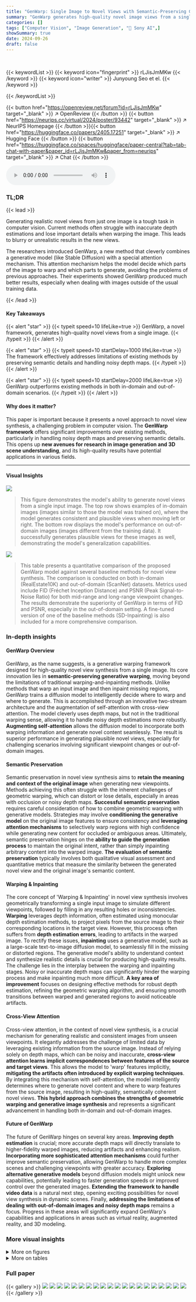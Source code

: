 ```yaml
---
title: "GenWarp: Single Image to Novel Views with Semantic-Preserving Generative Warping"
summary: "GenWarp generates high-quality novel image views from a single input image by using a semantic-preserving generative warping framework, outperforming existing methods."
categories: []
tags: ["Computer Vision", "Image Generation", "🏢 Sony AI",]
showSummary: true
date: 2024-09-26
draft: false
---
```


<br>

{{< keywordList >}}
{{< keyword icon="fingerprint" >}} rLJisJmMKw {{< /keyword >}}
{{< keyword icon="writer" >}} Junyoung Seo et el. {{< /keyword >}}
 
{{< /keywordList >}}

{{< button href="https://openreview.net/forum?id=rLJisJmMKw" target="_blank" >}}
↗ OpenReview
{{< /button >}}
{{< button href="https://neurips.cc/virtual/2024/poster/93442" target="_blank" >}}
↗ NeurIPS Homepage
{{< /button >}}{{< button href="https://huggingface.co/papers/2405.17251" target="_blank" >}}
↗ Hugging Face
{{< /button >}}
{{< button href="https://huggingface.co/spaces/huggingface/paper-central?tab=tab-chat-with-paper&paper_id=rLJisJmMKw&paper_from=neurips" target="_blank" >}}
↗ Chat
{{< /button >}}



<audio controls>
    <source src="https://ai-paper-reviewer.com/rLJisJmMKw/podcast.wav" type="audio/wav">
    Your browser does not support the audio element.
</audio>


### TL;DR


{{< lead >}}

Generating realistic novel views from just one image is a tough task in computer vision.  Current methods often struggle with inaccurate depth estimations and lose important details when warping the image. This leads to blurry or unrealistic results in the new views. 



The researchers introduced GenWarp, a new method that cleverly combines a generative model (like Stable Diffusion) with a special attention mechanism. This attention mechanism helps the model decide which parts of the image to warp and which parts to generate, avoiding the problems of previous approaches.  Their experiments showed GenWarp produced much better results, especially when dealing with images outside of the usual training data.

{{< /lead >}}


#### Key Takeaways

{{< alert "star" >}}
{{< typeit speed=10 lifeLike=true >}} GenWarp, a novel framework, generates high-quality novel views from a single image. {{< /typeit >}}
{{< /alert >}}

{{< alert "star" >}}
{{< typeit speed=10 startDelay=1000 lifeLike=true >}} The framework effectively addresses limitations of existing methods by preserving semantic details and handling noisy depth maps. {{< /typeit >}}
{{< /alert >}}

{{< alert "star" >}}
{{< typeit speed=10 startDelay=2000 lifeLike=true >}} GenWarp outperforms existing methods in both in-domain and out-of-domain scenarios. {{< /typeit >}}
{{< /alert >}}

#### Why does it matter?
This paper is important because it presents a novel approach to novel view synthesis, a challenging problem in computer vision.  The **GenWarp framework** offers significant improvements over existing methods, particularly in handling noisy depth maps and preserving semantic details.  This opens up **new avenues for research in image generation and 3D scene understanding**, and its high-quality results have potential applications in various fields.

------
#### Visual Insights



![](https://ai-paper-reviewer.com/rLJisJmMKw/figures_0_1.jpg)

> This figure demonstrates the model's ability to generate novel views from a single input image.  The top row shows examples of in-domain images (images similar to those the model was trained on), where the model generates consistent and plausible views when moving left or right. The bottom row displays the model's performance on out-of-domain images (images different from the training data).  It successfully generates plausible views for these images as well, demonstrating the model's generalization capabilities.





![](https://ai-paper-reviewer.com/rLJisJmMKw/tables_8_1.jpg)

> This table presents a quantitative comparison of the proposed GenWarp model against several baseline methods for novel view synthesis.  The comparison is conducted on both in-domain (RealEstate10K) and out-of-domain (ScanNet) datasets.  Metrics used include FID (Fréchet Inception Distance) and PSNR (Peak Signal-to-Noise Ratio) for both mid-range and long-range viewpoint changes. The results demonstrate the superiority of GenWarp in terms of FID and PSNR, especially in the out-of-domain setting.  A fine-tuned version of one of the baseline methods (SD-Inpainting) is also included for a more comprehensive comparison.





### In-depth insights


#### GenWarp Overview
GenWarp, as the name suggests, is a generative warping framework designed for high-quality novel view synthesis from a single image.  Its core innovation lies in **semantic-preserving generative warping**, moving beyond the limitations of traditional warping-and-inpainting methods. Unlike methods that warp an input image and then inpaint missing regions, GenWarp trains a diffusion model to intelligently decide where to warp and where to generate. This is accomplished through an innovative two-stream architecture and the augmentation of self-attention with cross-view attention.  The model cleverly uses depth maps, but not in the traditional warping sense, allowing it to handle noisy depth estimations more robustly. **Augmenting self-attention** allows the diffusion model to incorporate both warping information and generate novel content seamlessly. The result is superior performance in generating plausible novel views, especially for challenging scenarios involving significant viewpoint changes or out-of-domain images.

#### Semantic Preservation
Semantic preservation in novel view synthesis aims to **retain the meaning and context of the original image** when generating new viewpoints.  Methods achieving this often struggle with the inherent challenges of geometric warping, which can distort or lose details, especially in areas with occlusion or noisy depth maps.  **Successful semantic preservation** requires careful consideration of how to combine geometric warping with generative models.  Strategies may involve **conditioning the generative model** on the original image features to ensure consistency and **leveraging attention mechanisms** to selectively warp regions with high confidence while generating new content for occluded or ambiguous areas.  Ultimately, semantic preservation hinges on the **ability to guide the generation process** to maintain the original intent, rather than simply inpainting arbitrary content into the warped image.  **The evaluation of semantic preservation** typically involves both qualitative visual assessment and quantitative metrics that measure the similarity between the generated novel view and the original image's semantic content.

#### Warping & Inpainting
The core concept of 'Warping & Inpainting' in novel view synthesis involves geometrically transforming a single input image to simulate different viewpoints, followed by filling in any resulting holes or inconsistencies.  **Warping** leverages depth information, often estimated using monocular depth estimation methods, to project pixels from the source image to their corresponding locations in the target view. However, this process often suffers from **depth estimation errors**, leading to artifacts in the warped image.  To rectify these issues, **inpainting** uses a generative model, such as a large-scale text-to-image diffusion model, to seamlessly fill in the missing or distorted regions. The generative model's ability to understand context and synthesize realistic details is crucial for producing high-quality results.  The challenge lies in the interplay between the warping and inpainting stages.  Noisy or inaccurate depth maps can significantly hinder the warping process and make inpainting much more difficult.  **A key area of improvement** focuses on designing effective methods for robust depth estimation, refining the geometric warping algorithm, and ensuring smooth transitions between warped and generated regions to avoid noticeable artifacts.

#### Cross-View Attention
Cross-view attention, in the context of novel view synthesis, is a crucial mechanism for generating realistic and consistent images from unseen viewpoints.  It elegantly addresses the challenge of limited data by leveraging existing information from the source image.  Instead of relying solely on depth maps, which can be noisy and inaccurate, **cross-view attention learns implicit correspondences between features of the source and target views**. This allows the model to 'warp' features implicitly, **mitigating the artifacts often introduced by explicit warping techniques**.  By integrating this mechanism with self-attention, the model intelligently determines where to generate novel content and where to warp features from the source image, resulting in high-quality, semantically coherent novel views.  **This hybrid approach combines the strengths of geometric warping and generative image synthesis** and represents a significant advancement in handling both in-domain and out-of-domain images.

#### Future of GenWarp
The future of GenWarp hinges on several key areas.  **Improving depth estimation** is crucial; more accurate depth maps will directly translate to higher-fidelity warped images, reducing artifacts and enhancing realism.  **Incorporating more sophisticated attention mechanisms** could further improve semantic preservation, allowing GenWarp to handle more complex scenes and challenging viewpoints with greater accuracy.  **Exploring alternative generative models** beyond diffusion models might unlock new capabilities, potentially leading to faster generation speeds or improved control over the generated images.  **Extending the framework to handle video data** is a natural next step, opening exciting possibilities for novel view synthesis in dynamic scenes. Finally, **addressing the limitations of dealing with out-of-domain images and noisy depth maps** remains a focus.  Progress in these areas will significantly expand GenWarp's capabilities and applications in areas such as virtual reality, augmented reality, and 3D modeling.


### More visual insights

<details>
<summary>More on figures
</summary>


![](https://ai-paper-reviewer.com/rLJisJmMKw/figures_2_1.jpg)

> This figure demonstrates the limitations of the warping-and-inpainting approach for novel view synthesis. The top row shows an example where noisy depth estimation leads to distortions in the warped image, which the inpainting model struggles to correct. The bottom row shows an example of severe occlusion where the warped image loses significant semantic details, resulting in an incomplete and inaccurate novel view. GenWarp addresses these limitations by utilizing a generative warping approach, instead of relying on explicit warping followed by inpainting.


![](https://ai-paper-reviewer.com/rLJisJmMKw/figures_4_1.jpg)

> This figure illustrates the GenWarp framework's architecture.  The left side shows the process of generating a novel view image from a single input view, using MDE (Monocular Depth Estimation) to create warped coordinates and a semantic preserver network to extract semantic features. A pretrained T2I (text-to-image) diffusion model then combines these to generate the novel view. The right side details how cross-view attention and self-attention are combined to improve the model's ability to determine what to warp and what to generate.


![](https://ai-paper-reviewer.com/rLJisJmMKw/figures_5_1.jpg)

> This figure visualizes the augmented self-attention map used in the GenWarp model.  It shows how the model combines self-attention (focusing on areas needing generation) and cross-view attention (focusing on areas that can be reliably warped from the input image) to determine which parts of a novel view to generate and which to warp from the input image. The top row shows a situation where the self-attention focuses on an occluded area, while the bottom row shows a situation where it focuses on an area that is poorly warped due to noise in the depth map. The cross-view attention helps the model maintain consistency and coherence between the input and generated views.


![](https://ai-paper-reviewer.com/rLJisJmMKw/figures_6_1.jpg)

> This figure shows a qualitative comparison of the proposed GenWarp method against the Stable Diffusion Inpainting method on several in-the-wild images.  It demonstrates the ability of GenWarp to generate more realistic and semantically consistent novel views compared to the baseline method, particularly in challenging scenarios with significant viewpoint changes or occlusions.


![](https://ai-paper-reviewer.com/rLJisJmMKw/figures_6_2.jpg)

> This figure showcases qualitative results from the GenWarp model and baselines (Stable Diffusion Inpainting [35] and a warping-and-inpainting approach [7]) on a diverse set of real-world images.  The results demonstrate the ability of GenWarp to generate high-quality and semantically consistent novel views from a single input image, even when dealing with complex and varied scenes. It particularly highlights the model's strengths over baseline methods in situations with challenging camera viewpoints or scenes with significant occlusions.


![](https://ai-paper-reviewer.com/rLJisJmMKw/figures_7_1.jpg)

> This figure compares the novel view generation results of the proposed GenWarp model with three baseline methods: Stable Diffusion Inpainting, Photometric-NVS, and GeoGPT.  The comparison uses images from the RealEstate10K dataset, showcasing the ability of each method to generate novel views with significant viewpoint changes. GenWarp demonstrates superior performance in generating high-quality, consistent views compared to the baselines.


![](https://ai-paper-reviewer.com/rLJisJmMKw/figures_8_1.jpg)

> This figure shows the relationship between the difficulty of camera viewpoint changes and the degree of distortion in the generated novel views.  The x-axis represents the difficulty of the viewpoint change (measured using LPIPS between the ground truth source and target views). The y-axis represents the distortion of the generated view (measured using LPIPS between the generated and ground truth target views).  The graph shows that GenWarp outperforms other methods across various levels of viewpoint change difficulty.  In other words, GenWarp produces consistently lower distortion even as viewpoint change difficulty increases.


![](https://ai-paper-reviewer.com/rLJisJmMKw/figures_13_1.jpg)

> This figure shows a qualitative comparison of novel view generation results on the ScanNet dataset using GenWarp, SD-Inpainting, and GeoGPT.  The comparison is done in an out-of-domain setting, where the models were trained on the RealEstate10K dataset, which is different from the test dataset.  The figure highlights the visual quality and consistency of novel views generated by each method, showcasing GenWarp's superior performance in generating plausible and semantically consistent novel views, especially in complex scenes.


![](https://ai-paper-reviewer.com/rLJisJmMKw/figures_14_1.jpg)

> This figure shows qualitative comparisons of novel view synthesis results using GenWarp and baseline methods (Stable Diffusion Inpainting) on various real-world images. Each row represents a different scene, with the input view, warped image, inpainted image using Stable Diffusion, and the result of GenWarp shown side-by-side. The figure demonstrates the ability of GenWarp to generate more realistic and semantically consistent novel views compared to the baseline method.


![](https://ai-paper-reviewer.com/rLJisJmMKw/figures_15_1.jpg)

> This figure shows a comparison of forward and inverse warping methods used in the warping-and-inpainting approach with Stable Diffusion inpainting. The figure demonstrates that inverse warping and applying occlusion masks based on depth map filtering are used in the warping-and-inpainting approach. It also shows how these methods create artifacts in the results.


![](https://ai-paper-reviewer.com/rLJisJmMKw/figures_16_1.jpg)

> This figure shows the results of training a model that warps features explicitly using pseudo depth maps. The instability of the training process is highlighted by comparing generated views at different iteration numbers (3,000 and 5,000).  The instability is likely due to inaccuracies in the pseudo depth maps, demonstrating the challenges of relying on explicit warping without a more robust approach like the GenWarp method proposed in the paper.


![](https://ai-paper-reviewer.com/rLJisJmMKw/figures_16_2.jpg)

> This figure shows a comparison of the Learned Perceptual Image Patch Similarity (LPIPS) scores for different novel view synthesis methods as the ratio of invisible regions increases.  The LPIPS score measures the perceptual difference between the generated novel view and the ground truth view.  The x-axis represents the ratio of invisible pixels in the novel view, which increases as the viewpoint of the camera changes drastically. The y-axis represents the LPIPS score, indicating how different the generated view is from the ground truth. The lower the score, the better the generation. The figure helps to assess the performance and robustness of various methods under challenging scenarios with significant occlusion.


![](https://ai-paper-reviewer.com/rLJisJmMKw/figures_16_3.jpg)

> This figure compares the novel view synthesis results of GenWarp against three other reconstruction-based methods (NeRF, PixelNeRF, and Nerdi) on the DTU dataset.  The input view shows a scene with a pumpkin and other objects. GenWarp produces a result that is visually similar to the input image and preserves details and object appearances well. The other methods have significantly more artifacts and distortions. Notably, GenWarp was not trained on the DTU dataset, showcasing its generalization capabilities.


![](https://ai-paper-reviewer.com/rLJisJmMKw/figures_17_1.jpg)

> This figure showcases qualitative comparisons between the proposed GenWarp method and baseline methods (Stable Diffusion Inpainting) on real-world images. It visually demonstrates the ability of GenWarp to generate high-quality novel views from a single input image, even in challenging scenarios involving complex scenes and diverse image styles.


</details>




<details>
<summary>More on tables
</summary>


![](https://ai-paper-reviewer.com/rLJisJmMKw/tables_8_2.jpg)
> This table presents the results of an ablation study on the effectiveness of different types of embeddings used to guide the geometric warping process within the GenWarp model.  The study compares the use of warped coordinates, warped depth maps, warped images, and camera embeddings (using Plücker coordinates).  The FID (Fréchet Inception Distance) score is used to evaluate the quality of the generated novel views, with lower scores indicating better quality. The results demonstrate that using warped coordinates as the embedding condition yields the best performance in terms of FID, indicating superior generation quality compared to other embedding strategies.

![](https://ai-paper-reviewer.com/rLJisJmMKw/tables_17_1.jpg)
> This table presents the average distance between the flow map obtained from depth information and the flow map extracted from the cross-attention layer at different training steps (2000, 6000, 10000) and after the model converged. It also includes a comparison with a model where the warped coordinate embedding is replaced with the Plücker camera embedding.

![](https://ai-paper-reviewer.com/rLJisJmMKw/tables_17_2.jpg)
> This table shows the distribution of attention weights between cross-attention and self-attention mechanisms for visible and invisible regions in the generated novel view.  It highlights how the model leverages cross-attention more heavily for visible regions (where warping is more reliable) and self-attention for invisible regions (requiring more generative capacity).

</details>




### Full paper

{{< gallery >}}
<img src="https://ai-paper-reviewer.com/rLJisJmMKw/1.png" class="grid-w50 md:grid-w33 xl:grid-w25" />
<img src="https://ai-paper-reviewer.com/rLJisJmMKw/2.png" class="grid-w50 md:grid-w33 xl:grid-w25" />
<img src="https://ai-paper-reviewer.com/rLJisJmMKw/3.png" class="grid-w50 md:grid-w33 xl:grid-w25" />
<img src="https://ai-paper-reviewer.com/rLJisJmMKw/4.png" class="grid-w50 md:grid-w33 xl:grid-w25" />
<img src="https://ai-paper-reviewer.com/rLJisJmMKw/5.png" class="grid-w50 md:grid-w33 xl:grid-w25" />
<img src="https://ai-paper-reviewer.com/rLJisJmMKw/6.png" class="grid-w50 md:grid-w33 xl:grid-w25" />
<img src="https://ai-paper-reviewer.com/rLJisJmMKw/7.png" class="grid-w50 md:grid-w33 xl:grid-w25" />
<img src="https://ai-paper-reviewer.com/rLJisJmMKw/8.png" class="grid-w50 md:grid-w33 xl:grid-w25" />
<img src="https://ai-paper-reviewer.com/rLJisJmMKw/9.png" class="grid-w50 md:grid-w33 xl:grid-w25" />
<img src="https://ai-paper-reviewer.com/rLJisJmMKw/10.png" class="grid-w50 md:grid-w33 xl:grid-w25" />
<img src="https://ai-paper-reviewer.com/rLJisJmMKw/11.png" class="grid-w50 md:grid-w33 xl:grid-w25" />
<img src="https://ai-paper-reviewer.com/rLJisJmMKw/12.png" class="grid-w50 md:grid-w33 xl:grid-w25" />
<img src="https://ai-paper-reviewer.com/rLJisJmMKw/13.png" class="grid-w50 md:grid-w33 xl:grid-w25" />
<img src="https://ai-paper-reviewer.com/rLJisJmMKw/14.png" class="grid-w50 md:grid-w33 xl:grid-w25" />
<img src="https://ai-paper-reviewer.com/rLJisJmMKw/15.png" class="grid-w50 md:grid-w33 xl:grid-w25" />
<img src="https://ai-paper-reviewer.com/rLJisJmMKw/16.png" class="grid-w50 md:grid-w33 xl:grid-w25" />
<img src="https://ai-paper-reviewer.com/rLJisJmMKw/17.png" class="grid-w50 md:grid-w33 xl:grid-w25" />
<img src="https://ai-paper-reviewer.com/rLJisJmMKw/18.png" class="grid-w50 md:grid-w33 xl:grid-w25" />
<img src="https://ai-paper-reviewer.com/rLJisJmMKw/19.png" class="grid-w50 md:grid-w33 xl:grid-w25" />
<img src="https://ai-paper-reviewer.com/rLJisJmMKw/20.png" class="grid-w50 md:grid-w33 xl:grid-w25" />
{{< /gallery >}}